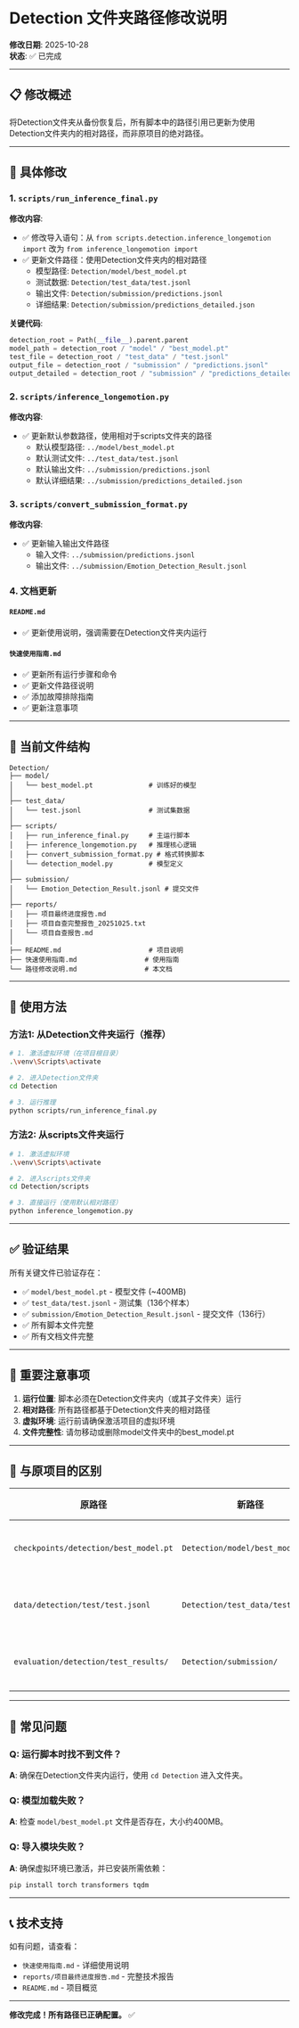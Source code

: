# Detection 文件夹路径修改说明

**修改日期**: 2025-10-28  
**状态**: ✅ 已完成

---

## 📋 修改概述

将Detection文件夹从备份恢复后，所有脚本中的路径引用已更新为使用Detection文件夹内的相对路径，而非原项目的绝对路径。

---

## 🔧 具体修改

### 1. `scripts/run_inference_final.py`

**修改内容**:
- ✅ 修改导入语句：从 `from scripts.detection.inference_longemotion import` 改为 `from inference_longemotion import`
- ✅ 更新文件路径：使用Detection文件夹内的相对路径
  - 模型路径: `Detection/model/best_model.pt`
  - 测试数据: `Detection/test_data/test.jsonl`
  - 输出文件: `Detection/submission/predictions.jsonl`
  - 详细结果: `Detection/submission/predictions_detailed.json`

**关键代码**:
```python
detection_root = Path(__file__).parent.parent
model_path = detection_root / "model" / "best_model.pt"
test_file = detection_root / "test_data" / "test.jsonl"
output_file = detection_root / "submission" / "predictions.jsonl"
output_detailed = detection_root / "submission" / "predictions_detailed.json"
```

### 2. `scripts/inference_longemotion.py`

**修改内容**:
- ✅ 更新默认参数路径，使用相对于scripts文件夹的路径
  - 默认模型路径: `../model/best_model.pt`
  - 默认测试文件: `../test_data/test.jsonl`
  - 默认输出文件: `../submission/predictions.jsonl`
  - 默认详细结果: `../submission/predictions_detailed.json`

### 3. `scripts/convert_submission_format.py`

**修改内容**:
- ✅ 更新输入输出文件路径
  - 输入文件: `../submission/predictions.jsonl`
  - 输出文件: `../submission/Emotion_Detection_Result.jsonl`

### 4. 文档更新

#### `README.md`
- ✅ 更新使用说明，强调需要在Detection文件夹内运行

#### `快速使用指南.md`
- ✅ 更新所有运行步骤和命令
- ✅ 更新文件路径说明
- ✅ 添加故障排除指南
- ✅ 更新注意事项

---

## 📁 当前文件结构

```
Detection/
├── model/
│   └── best_model.pt              # 训练好的模型
│
├── test_data/
│   └── test.jsonl                 # 测试集数据
│
├── scripts/
│   ├── run_inference_final.py     # 主运行脚本
│   ├── inference_longemotion.py   # 推理核心逻辑
│   ├── convert_submission_format.py # 格式转换脚本
│   └── detection_model.py         # 模型定义
│
├── submission/
│   └── Emotion_Detection_Result.jsonl # 提交文件
│
├── reports/
│   ├── 项目最终进度报告.md
│   ├── 项目自查完整报告_20251025.txt
│   └── 项目自查报告.md
│
├── README.md                      # 项目说明
├── 快速使用指南.md                 # 使用指南
└── 路径修改说明.md                 # 本文档
```

---

## 🚀 使用方法

### 方法1: 从Detection文件夹运行（推荐）

```bash
# 1. 激活虚拟环境（在项目根目录）
.\venv\Scripts\activate

# 2. 进入Detection文件夹
cd Detection

# 3. 运行推理
python scripts/run_inference_final.py
```

### 方法2: 从scripts文件夹运行

```bash
# 1. 激活虚拟环境
.\venv\Scripts\activate

# 2. 进入scripts文件夹
cd Detection/scripts

# 3. 直接运行（使用默认相对路径）
python inference_longemotion.py
```

---

## ✅ 验证结果

所有关键文件已验证存在：
- ✅ `model/best_model.pt` - 模型文件 (~400MB)
- ✅ `test_data/test.jsonl` - 测试集（136个样本）
- ✅ `submission/Emotion_Detection_Result.jsonl` - 提交文件（136行）
- ✅ 所有脚本文件完整
- ✅ 所有文档文件完整

---

## 📝 重要注意事项

1. **运行位置**: 脚本必须在Detection文件夹内（或其子文件夹）运行
2. **相对路径**: 所有路径都基于Detection文件夹的相对路径
3. **虚拟环境**: 运行前请确保激活项目的虚拟环境
4. **文件完整性**: 请勿移动或删除model文件夹中的best_model.pt

---

## 🔄 与原项目的区别

| 原路径 | 新路径 | 说明 |
|--------|--------|------|
| `checkpoints/detection/best_model.pt` | `Detection/model/best_model.pt` | 模型位置 |
| `data/detection/test/test.jsonl` | `Detection/test_data/test.jsonl` | 测试数据 |
| `evaluation/detection/test_results/` | `Detection/submission/` | 输出目录 |

---

## 🐛 常见问题

### Q: 运行脚本时找不到文件？
**A**: 确保在Detection文件夹内运行，使用 `cd Detection` 进入文件夹。

### Q: 模型加载失败？
**A**: 检查 `model/best_model.pt` 文件是否存在，大小约400MB。

### Q: 导入模块失败？
**A**: 确保虚拟环境已激活，并已安装所需依赖：
```bash
pip install torch transformers tqdm
```

---

## 📞 技术支持

如有问题，请查看：
- `快速使用指南.md` - 详细使用说明
- `reports/项目最终进度报告.md` - 完整技术报告
- `README.md` - 项目概览

---

**修改完成！所有路径已正确配置。** ✅

